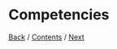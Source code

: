 # Competencies

[Back](https://github.com/DanielaLujanTrejo/Methods-of-organization-/blob/main/Documentation/6.%20Study%20data%20and%20research.md#study-data-and-research) / [Contents](https://github.com/DanielaLujanTrejo/Methods-of-organization-/blob/main/README.md#contents-scroll) / [Next](https://github.com/DanielaLujanTrejo/Methods-of-organization-/blob/main/Documentation/8.%20Teamwork.md#teamwork)
